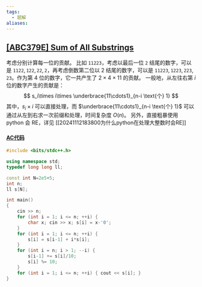 ```yaml
---
tags:
  - 题解
aliases:
---
```

## [\[ABC379E\] Sum of All Substrings](https://www.luogu.com.cn/problem/AT_abc379_e)

考虑分别计算每一位的贡献。
比如 $\texttt{11223}$，考虑以最后一位 $\texttt{2}$ 结尾的数字，可以是 $\texttt{1122},\texttt{122},\texttt{22},\texttt{2}$，再考虑倒数第二位以 $2$ 结尾的数字，可以是 $\texttt{11223},\texttt{1223},\texttt{223},\texttt{23}$。作为第 $4$ 位的数字，它一共产生了 $2\times4\times11$ 的贡献。
一般地，从左往右第 $i$ 位的数字产生的贡献是：
$$
s_i\times i\times \underbrace{11\cdots1}_{n-i \text{个} 1}
$$
其中，$s_i\times i$ 可以直接处理，而 $\underbrace{11\cdots1}_{n-i \text{个} 1}$ 可以通过从左到右求一次前缀和处理，时间复杂度 $O(n)$。
另外，直接粗暴使用 python 会 RE，详见 [[20241112183800为什么python在处理大整数时会RE]]

#### [AC代码](https://www.luogu.com.cn/record/188332196)

```cpp
#include <bits/stdc++.h>

using namespace std;
typedef long long ll;

const int N=2e5+5;
int n;
ll s[N];

int main()
{
    cin >> n;
    for (int i = 1; i <= n; ++i) {
        char x; cin >> x; s[i] = x-'0';
    }
    for (int i = 1; i <= n; ++i) {
        s[i] = s[i-1] + i*s[i];
    }
    for (int i = n; i > 1; --i) {
        s[i-1] += s[i]/10;
        s[i] %= 10;
    }
    for (int i = 1; i <= n; ++i) { cout << s[i]; }
}
```